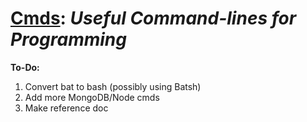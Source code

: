 # [Cmds](https://github.com/Sondro/Cmds):  _Useful Command-lines for Programming_

**To-Do:**
1. Convert bat to bash (possibly using Batsh)
2. Add more MongoDB/Node cmds
3. Make reference doc
